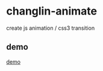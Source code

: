 # changlin-animate
create js animation / css3 transition 

## demo 
[demo]("https://changlin-cn.github.io/changlin-animate/demo/dist/index.html")